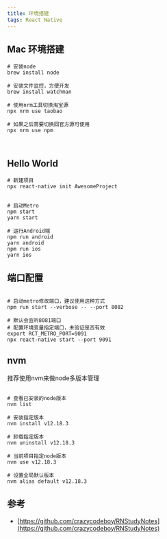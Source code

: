 ```yaml
---
title: 环境搭建
tags: React Native 
---
```




## Mac 环境搭建


```
# 安装node
brew install node

# 安装文件监控，方便开发
brew install watchman

# 使用nrm工具切换淘宝源
npx nrm use taobao

# 如果之后需要切换回官方源可使用
npx nrm use npm



```




## Hello World

```
# 新建项目
npx react-native init AwesomeProject


# 启动Metro
npm start 
yarn start

# 运行Android端
npm run android
yarn android
npm run ios
yarn ios
```


## 端口配置

```shell

# 启动metro修改端口，建议使用这种方式
npm run start --verbose -- --port 8082

# 默认会监听8081端口
# 配置环境变量指定端口，未验证是否有效
export RCT_METRO_PORT=9091
npx react-native start --port 9091
```


## nvm

推荐使用nvm来做node多版本管理

```shell

# 查看已安装的node版本
nvm list

# 安装指定版本
nvm install v12.18.3

# 卸载指定版本
nvm uninstall v12.18.3

# 当前项目指定node版本
nvm use v12.18.3

# 设置全局默认版本
nvm alias default v12.18.3
```


## 参考

- [https://github.com/crazycodeboy/RNStudyNotes](https://github.com/crazycodeboy/RNStudyNotes)